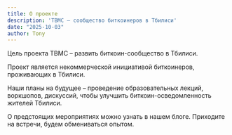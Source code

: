 ```yaml
---
title: О проекте
description: 'TBMC – сообщество биткоинеров в Тбилиси'
date: "2025-10-03"
author: Tony
---
```


Цель проекта TBMC – развить биткоин-сообщество в Тбилиси.

Проект является некоммерческой инициативой биткоинеров, проживающих в Тбилиси.

Наши планы на будущее – проведение образовательных лекций, воркшопов, дискуссий, чтобы улучшить биткоин-осведомленность жителей Тбилиси.

О предстоящих мероприятиях можно узнать в нашем блоге. Приходите на встречи, будем обмениваться опытом. 